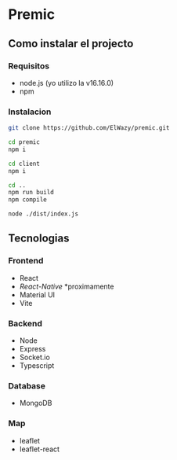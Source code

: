 # Premic

## Como instalar el projecto

### Requisitos
- node.js (yo utilizo la v16.16.0)
- npm

### Instalacion

```bash
git clone https://github.com/ElWazy/premic.git

cd premic
npm i

cd client
npm i

cd ..
npm run build
npm compile

node ./dist/index.js
```

## Tecnologias

### Frontend
- React
- _React-Native_ *proximamente
- Material UI
- Vite

### Backend
- Node
- Express
- Socket.io
- Typescript

### Database
- MongoDB

### Map
- leaflet
- leaflet-react
